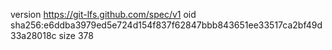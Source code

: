 version https://git-lfs.github.com/spec/v1
oid sha256:e6ddba3979ed5e724d154f837f62847bbb843651ee33517ca2bf49d33a28018c
size 378
